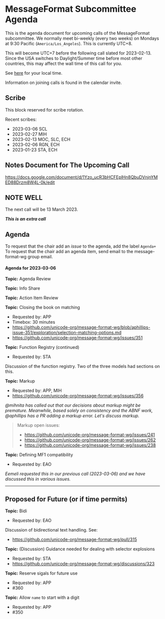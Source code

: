 # MessageFormat Subcommittee Agenda

This is the agenda document for upcoming calls of the MessageFormat subcommittee. We normally meet bi-weekly 
(every two weeks) on Mondays at 9:30 Pacific (`America/Los_Angeles`). This is currently UTC+8. 

This will become UTC+7 before the following call slated for 2023-02-13. Since the USA switches to Daylight/Summer time before most other countries, this may affect the wall time of this call for you.

See [here](https://www.timeanddate.com/worldclock/converter.html?iso=20230123T173000&p1=224&p2=248&p3=136&p4=179&p5=33&p6=101&p7=268) for your local time.

Information on joining calls is found in the calendar invite.

## Scribe

This block reserved for scribe rotation.

Recent scribes:
* 2023-03-06 SCL
* 2023-02-27 MIH
* 2023-02-13 MOC, SLC, ECH
* 2023-02-06 RGN, ECH
* 2023-01-23 STA, ECH

## Notes Document for The Upcoming Call

https://docs.google.com/document/d/1Yzo_ucR3bHCFEplHn8QbuDVnjnYMED88Drzm8W4L-0k/edit

## NOTE WELL

The next call will be 13 March 2023. 

***This is an extra call***

## Agenda

To request that the chair add an _issue_ to the agenda, add the label `Agenda+`
To request that the chair add an agenda item, send email to the message-format-wg group email.

#### Agenda for 2023-03-06

**Topic:** Agenda Review

**Topic:** Info Share

**Topic:** Action Item Review

**Topic:** Closing the book on matching
* Requested by: APP
* Timebox: 30 minutes
* https://github.com/unicode-org/message-format-wg/blob/aphillips-issue-351/exploration/selection-matching-options.md
* https://github.com/unicode-org/message-format-wg/issues/351

**Topic:** Function Registry (continued)
* Requested by: STA

Discussion of the function registry. Two of the three models had sections on this.

**Topic:** Markup
* Requested by: APP, MIH
* https://github.com/unicode-org/message-format-wg/issues/356

_@mihnita has called out that our decisions about markup might be premature. Meanwhile, based solely on consistency and the ABNF work, @aphillips has a PR adding a markup error. Let's discuss markup._

> Markup open issues:
> * https://github.com/unicode-org/message-format-wg/issues/241
> * https://github.com/unicode-org/message-format-wg/issues/262
> * https://github.com/unicode-org/message-format-wg/issues/238
>

**Topic:** Defining MF1 compatibility
* Requested by: EAO

_Eemeli requested this in our previous call (2023-03-06) and we have discussed this in various issues._

---

## Proposed for Future (or if time permits)

**Topic:** Bidi
* Requested by: EAO

Discussion of bidirectional text handling. See:
* https://github.com/unicode-org/message-format-wg/pull/315

**Topic:** (Discussion) Guidance needed for dealing with selector explosions
* Requested by: STA
* https://github.com/unicode-org/message-format-wg/discussions/323

**Topic:** Reserve sigals for future use
* Requested by: APP
* #360

**Topic:** Allow `name` to start with a digit
* Requested by: APP
* #350

